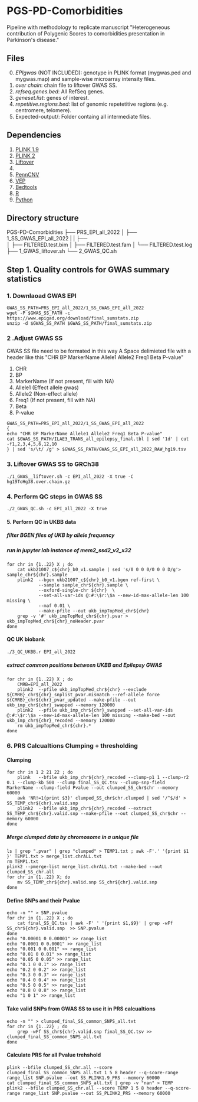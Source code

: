 # PGS-PD-Comorbidities
Pipeline with methodology to replicate manuscript "Heterogeneous contribution of Polygenic Scores to comorbidities presentation in Parkinson's disease."
## Files
0. *EPIgwas* (NOT INCLUDED): genotype in PLINK format (mygwas.ped and mygwas.map) and sample-wise microarray intensity files.
1. *over chain*: chain file to liftover GWAS SS.
3. *refseq.genes.bed*: All RefSeq genes.
4. *geneset.list*: genes of interest.
5. *repetitive.regions.bed*: list of genomic repetetitive regions (e.g. centromere, telomere).
6. Expected-output/: Folder containg all intermediate files. 

## Dependencies
1. [PLINK 1.9](https://www.cog-genomics.org/plink/1.9/)
2. [PLINK 2](https://www.cog-genomics.org/plink/2.0/)
3. [Liftover](https://genome.sph.umich.edu/wiki/LiftOver)
4. 
5. [PennCNV](http://penncnv.openbioinformatics.org/en/latest/)
6. [VEP](https://www.ensembl.org/info/docs/tools/vep/index.html)
7. [Bedtools](https://bedtools.readthedocs.io/en/latest/)
8. [R](https://www.r-project.org/)
9. [Python](https://www.python.org/)

## Directory structure
PGS-PD-Comorbidities
├── PRS_EPI_all_2022
│   ├── 1_SS_GWAS_EPI_all_2022
|   |   ├──     
│   ├── FILTERED.test.bim
│   ├── FILTERED.test.fam
│   └── FILTERED.test.log
├── 1_GWAS_liftover.sh
└── 2_GWAS_QC.sh

## Step 1. Quality controls for GWAS summary statistics

### 1. Downlaoad GWAS EPI 
```
GWAS_SS_PATH=PRS_EPI_all_2022/1_SS_GWAS_EPI_all_2022
wget -P $GWAS_SS_PATH -c https://www.epigad.org/download/final_sumstats.zip
unzip -d $GWAS_SS_PATH $GWAS_SS_PATH/final_sumstats.zip 

```
### 2 .Adjust GWAS SS
GWAS SS file need to be formated in this way
A Space delimieted file with a header like this "CHR BP MarkerName Allele1 Allele2 Freq1 Beta P-value"
1. CHR
2. BP
3. MarkerName (If not present, fill with NA)
4. Allele1 (Effect allele gwas)
5. Allele2 (Non-effect allele)
6. Freq1 (If not present, fill with NA)
7. Beta
8. P-value
```
GWAS_SS_PATH=PRS_EPI_all_2022/1_SS_GWAS_EPI_all_2022
{
echo "CHR BP MarkerName Allele1 Allele2 Freq1 Beta P-value"
cat $GWAS_SS_PATH/ILAE3_TRANS_all_epilepsy_final.tbl | sed '1d' | cut -f1,2,3,4,5,6,12,10  
} | sed 's/\t/ /g' > $GWAS_SS_PATH/GWAS_SS_EPI_all_2022_RAW_hg19.tsv
```
### 3. Liftover GWAS SS to GRCh38
```
./1_GWAS__liftover.sh -c EPI_all_2022 -X true -C hg19ToHg38.over.chain.gz
```
### 4. Perform QC steps in GWAS SS 
```
./2_GWAS_QC.sh -c EPI_all_2022 -X true
```

#### 5. Perform QC in UKBB data 
##### filter BGEN files of UKB by allele frequency
##### run in jupyter lab instance of mem2_ssd2_v2_x32
```
for chr in {1..22} X ; do 
	cat ukb21007_c${chr}_b0_v1.sample | sed 's/0 0 0 0/0 0 0 D/g'> sample_chr${chr}.sample
	plink2  --bgen ukb21007_c${chr}_b0_v1.bgen ref-first \
			--sample sample_chr${chr}.sample \
			--oxford-single-chr ${chr}  \
			--set-all-var-ids @:#:\$r:\$a --new-id-max-allele-len 100 missing \
			--maf 0.01 \
			--make-pfile --out ukb_impTopMed_chr${chr}
	grep -v '#' ukb_impTopMed_chr${chr}.pvar > ukb_impTopMed_chr${chr}_noHeader.pvar
done
```
#### QC UK biobank 
```
./3_QC_UKBB.r EPI_all_2022
```

##### extract common positions between UKBB and Epilepsy GWAS 
```
for chr in {1..22} X ; do
	CMRB=EPI_all_2022
	plink2  --pfile ukb_impTopMed_chr${chr} --exclude ${CMRB}_chr${chr}_snplist_pvar.mismatch --ref-allele force ${CMRB}_chr${chr}_pvar_updated --make-pfile --out ukb_imp_chr${chr}_swapped --memory 120000
	plink2  --pfile ukb_imp_chr${chr}_swapped --set-all-var-ids @:#:\$r:\$a --new-id-max-allele-len 100 missing --make-bed --out ukb_imp_chr${chr}_recoded --memory 120000
	rm ukb_impTopMed_chr${chr}.*
done
```
### 6. PRS Calcualtions Clumping + thresholding
#### Clumping
```
for chr in 1 2 21 22 ; do
	plink   --bfile ukb_imp_chr${chr}_recoded --clump-p1 1 --clump-r2 0.1 --clump-kb 500 --clump final_SS_QC.tsv --clump-snp-field MarkerName --clump-field Pvalue --out clumped_SS_chr$chr --memory 60000
	awk 'NR!=1{print $3}' clumped_SS_chr$chr.clumped | sed '/^$/d' >  SS_TEMP_chr${chr}.valid.snp
	plink2  --bfile ukb_imp_chr${chr}_recoded --extract SS_TEMP_chr${chr}.valid.snp --make-pfile --out clumped_SS_chr$chr --memory 60000
done 
```
##### Merge clumped data by chromosome in a unique file
```
ls | grep ".pvar" | grep "clumped" > TEMP1.txt ; awk -F'.' '{print $1 }' TEMP1.txt > merge_list.chrALL.txt
rm TEMP1.txt
plink2 --pmerge-list merge_list.chrALL.txt --make-bed --out clumped_SS_chr.all
for chr in {1..22} X; do
	mv SS_TEMP_chr${chr}.valid.snp SS_chr${chr}.valid.snp
done   
```
#### Define SNPs and their Pvalue 
```
echo -n "" > SNP.pvalue
for chr in {1..22} X ; do
	cat final_SS_QC.tsv | awk -F' ' '{print $1,$9}' | grep -wFf SS_chr${chr}.valid.snp  >> SNP.pvalue
done
echo "0.00001 0 0.00001" >> range_list
echo "0.0001 0 0.0001" >> range_list
echo "0.001 0 0.001" >> range_list
echo "0.01 0 0.01" >> range_list
echo "0.05 0 0.05" >> range_list
echo "0.1 0 0.1" >> range_list
echo "0.2 0 0.2" >> range_list
echo "0.3 0 0.3" >> range_list
echo "0.4 0 0.4" >> range_list
echo "0.5 0 0.5" >> range_list
echo "0.8 0 0.8" >> range_list
echo "1 0 1" >> range_list 
```
#### Take valid SNPs from GWAS SS to use it in PRS calcualtions
```
echo -n "" > clumped_final_SS_common_SNPS_all.txt
for chr in {1..22} ; do
	grep -wFf SS_chr${chr}.valid.snp final_SS_QC.tsv >> clumped_final_SS_common_SNPS_all.txt
done 
```
#### Calculate PRS for all Pvalue trehshold
```
plink --bfile clumped_SS_chr.all --score clumped_final_SS_common_SNPS_all.txt 1 5 8 header --q-score-range range_list SNP.pvalue --out SS_PLINK1.9_PRS --memory 60000
cat clumped_final_SS_common_SNPS_all.txt | grep -v "nan" > TEMP
plink2 --bfile clumped_SS_chr.all --score TEMP 1 5 8 header --q-score-range range_list SNP.pvalue --out SS_PLINK2_PRS --memory 60000 
```

